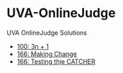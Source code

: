 # UVA-OnlineJudge
UVA OnlineJudge Solutions

- [100: 3n + 1 ](https://github.com/nevesrodrigo2/UVA-OnlineJudge/tree/main/UVA166)
- [166: Making Change](https://github.com/nevesrodrigo2/UVA-OnlineJudge/tree/main/UVA166)
- [166: Testing thje CATCHER](https://github.com/nevesrodrigo2/UVA-OnlineJudge/tree/main/UVA231)



